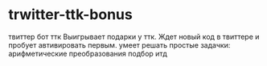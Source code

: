 trwitter-ttk-bonus
==================

твиттер бот ттк
Выигрывает подарки у ттк. Ждет новый код в твиттере и пробует автивировать первым. умеет решать простые задачки: арифметические преобразования подбор итд
